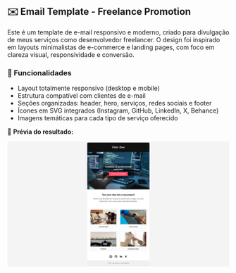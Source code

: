 ## ✉️ Email Template - Freelance Promotion

Este é um template de e-mail responsivo e moderno, criado para divulgação de meus serviços como desenvolvedor freelancer. O design foi inspirado em layouts minimalistas de e-commerce e landing pages, com foco em clareza visual, responsividade e conversão.

### 🚀 Funcionalidades

- Layout totalmente responsivo (desktop e mobile)
- Estrutura compatível com clientes de e-mail
- Seções organizadas: header, hero, serviços, redes sociais e footer
- Ícones em SVG integrados (Instagram, GitHub, LinkedIn, X, Behance)
- Imagens temáticas para cada tipo de serviço oferecido

📸 **Prévia do resultado:**

![Foto do resultado](./img.png)